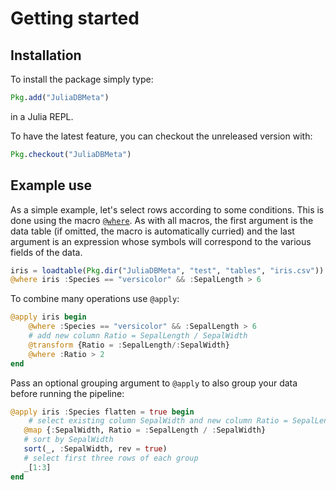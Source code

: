 # Getting started

## Installation

To install the package simply type:

```julia
Pkg.add("JuliaDBMeta")
```

in a Julia REPL.

To have the latest feature, you can checkout the unreleased version with:

```julia
Pkg.checkout("JuliaDBMeta")
```

## Example use

As a simple example, let's select rows according to some conditions. This is done using the macro [`@where`](@ref). As with all macros, the first argument is the data table (if omitted, the macro is automatically curried) and the last argument is an expression whose symbols will correspond to the various fields of the data.

```julia
iris = loadtable(Pkg.dir("JuliaDBMeta", "test", "tables", "iris.csv"))
@where iris :Species == "versicolor" && :SepalLength > 6
```

To combine many operations use `@apply`:

```julia
@apply iris begin
    @where :Species == "versicolor" && :SepalLength > 6
    # add new column Ratio = SepalLength / SepalWidth
    @transform {Ratio = :SepalLength/:SepalWidth}
    @where :Ratio > 2
end
```

Pass an optional grouping argument to `@apply` to also group your data before running the pipeline:

```julia
@apply iris :Species flatten = true begin
    # select existing column SepalWidth and new column Ratio = SepalLength / SepalWidth
   @map {:SepalWidth, Ratio = :SepalLength / :SepalWidth}
   # sort by SepalWidth
   sort(_, :SepalWidth, rev = true)
   # select first three rows of each group
   _[1:3]
end
```
